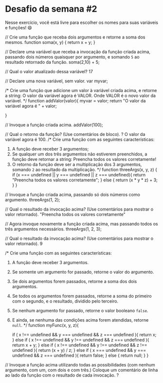 # Desafio da semana #2

Nesse exercício, você está livre para escolher os nomes para suas variáveis e funções! :smile:


// Crie uma função que receba dois argumentos e retorne a soma dos mesmos.
function soma(x, y) {
	return x + y;
}

// Declare uma variável que receba a invocação da função criada acima, passando dois números quaisquer por argumento, e somando `5` ao resultado retornado da função.
soma(2,10) + 5;

// Qual o valor atualizado dessa variável?
17

// Declare uma nova variável, sem valor.
var myvar;

/*
Crie uma função que adicione um valor à variável criada acima, e retorne a string:
    O valor da variável agora é VALOR.
Onde VALOR é o novo valor da variável.
*/
function addValor(valor){
	myvar = valor;
	return "O valor da variável agora é " + valor;

}

// Invoque a função criada acima.
addValor(100);

// Qual o retorno da função? (Use comentários de bloco).
?
O valor da variável agora é 100.
/*
Crie uma função com as seguintes características:
1. A função deve receber 3 argumentos;
2. Se qualquer um dos três argumentos não estiverem preenchidos, a função deve retornar a string:
    Preencha todos os valores corretamente!
3. O retorno da função deve ser a multiplicação dos 3 argumentos, somando `2` ao resultado da multiplicação.
*/
function threeArgs(x, y, z) {
	if (x === undefined || y === undefined || z === undefined){
		return "Preencha todos os valores corretamente";
	} else {
		return (x * y * z) + 3;
	}
}

// Invoque a função criada acima, passando só dois números como argumento.
threeArgs(1, 2);

// Qual o resultado da invocação acima? (Use comentários para mostrar o valor retornado).
"Preencha todos os valores corretamente"

// Agora invoque novamente a função criada acima, mas passando todos os três argumentos necessários.
threeArgs(1, 2, 3);

// Qual o resultado da invocação acima? (Use comentários para mostrar o valor retornado).
9

/*
Crie uma função com as seguintes características:
1. A função deve receber 3 argumentos.
2. Se somente um argumento for passado, retorne o valor do argumento.
3. Se dois argumentos forem passados, retorne a soma dos dois argumentos.
4. Se todos os argumentos forem passados, retorne a soma do primeiro com o segundo, e o resultado, dividido pelo terceiro.
5. Se nenhum argumento for passado, retorne o valor booleano `false`.
6. E ainda, se nenhuma das condições acima forem atendidas, retorne `null`.
*/
function myFunc(x, y, z){

	if ( x !== undefined && y === undefined && z === undefined ){
		return x;
	} else if ( x !== undefined && y !== undefined && z === undefined ){
		return x + y;
	} else if ( x !== undefined && y !== undefined && z !== undefined ){
		return (x + y) / z;
	} else if ( x === undefined && y === undefined && z === undefined ){
		return false;
	} else {
		return null;
	}
}

// Invoque a função acima utilizando todas as possibilidades (com nenhum argumento, com um, com dois e com três.) Coloque um comentário de linha ao lado da função com o resultado de cada invocação.
?
